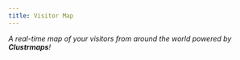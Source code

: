 ```yaml
---
title: Visitor Map
---
```

*A real-time map of your visitors from around the world powered by **Clustrmaps**!*
<script type='text/javascript' id='clustrmaps' src='//cdn.clustrmaps.com/map_v2.js?cl=ffffff&w=a&t=n&d=8_Py9W7dgufxwJbok-PaNDBQHIqdpHt5zZTeSjoyKng&co=63a1cc'></script>
